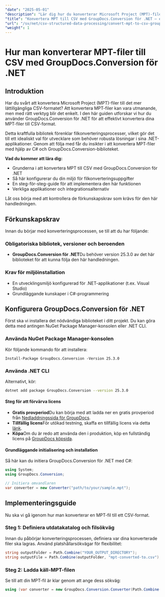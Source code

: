 ```yaml
---
"date": "2025-05-01"
"description": "Lär dig hur du konverterar Microsoft Project (MPT)-filer till CSV med GroupDocs.Conversion för .NET. Den här guiden ger en detaljerad steg-för-steg-process för sömlös filkonvertering."
"title": "Konvertera MPT till CSV med GroupDocs.Conversion för .NET – en steg-för-steg-guide"
"url": "/sv/net/csv-structured-data-processing/convert-mpt-to-csv-groupdocs-dotnet/"
"weight": 1
---
```


# Hur man konverterar MPT-filer till CSV med GroupDocs.Conversion för .NET

## Introduktion

Har du svårt att konvertera Microsoft Project (MPT)-filer till det mer lättillgängliga CSV-formatet? Att konvertera MPT-filer kan vara utmanande, men med rätt verktyg blir det enkelt. I den här guiden utforskar vi hur du använder GroupDocs.Conversion för .NET för att effektivt konvertera dina MPT-filer till CSV-format.

Detta kraftfulla bibliotek förenklar filkonverteringsprocesser, vilket gör det till ett idealiskt val för utvecklare som behöver robusta lösningar i sina .NET-applikationer. Genom att följa med får du insikter i att konvertera MPT-filer med hjälp av C# och GroupDocs.Conversion-biblioteket.

**Vad du kommer att lära dig:**
- Grunderna i att konvertera MPT till CSV med GroupDocs.Conversion för .NET
- Så här konfigurerar du din miljö för filkonverteringsuppgifter
- En steg-för-steg-guide för att implementera den här funktionen
- Verkliga applikationer och integrationsalternativ

Låt oss börja med att kontrollera de förkunskapskrav som krävs för den här handledningen.

## Förkunskapskrav

Innan du börjar med konverteringsprocessen, se till att du har följande:

### Obligatoriska bibliotek, versioner och beroenden
- **GroupDocs.Conversion för .NET**Du behöver version 25.3.0 av det här biblioteket för att kunna följa den här handledningen.
  

### Krav för miljöinstallation
- En utvecklingsmiljö konfigurerad för .NET-applikationer (t.ex. Visual Studio)
- Grundläggande kunskaper i C#-programmering

## Konfigurera GroupDocs.Conversion för .NET

Först ska vi installera det nödvändiga biblioteket i ditt projekt. Du kan göra detta med antingen NuGet Package Manager-konsolen eller .NET CLI.

### Använda NuGet Package Manager-konsolen
Kör följande kommando för att installera:
```shell
Install-Package GroupDocs.Conversion -Version 25.3.0
```

### Använda .NET CLI
Alternativt, kör:
```bash
dotnet add package GroupDocs.Conversion --version 25.3.0
```

#### Steg för att förvärva licens
- **Gratis provperiod**Du kan börja med att ladda ner en gratis provperiod från [Nedladdningssida för GroupDocs](https://releases.groupdocs.com/conversion/net/).
- **Tillfällig licens**För utökad testning, skaffa en tillfällig licens via detta [länk](https://purchase.groupdocs.com/temporary-license/).
- **Köpa**Om du är redo att använda den i produktion, köp en fullständig licens på [GroupDocs köpsida](https://purchase.groupdocs.com/buy).

#### Grundläggande initialisering och installation
Så här kan du initiera GroupDocs.Conversion för .NET med C#:
```csharp
using System;
using GroupDocs.Conversion;

// Initiera omvandlaren
var converter = new Converter("path/to/your/sample.mpt");
```

## Implementeringsguide

Nu ska vi gå igenom hur man konverterar en MPT-fil till ett CSV-format.

### Steg 1: Definiera utdatakatalog och filsökväg

Innan du påbörjar konverteringsprocessen, definiera var dina konverterade filer ska lagras. Använd platshållarsökvägar för flexibilitet:
```csharp
string outputFolder = Path.Combine("YOUR_OUTPUT_DIRECTORY");
string outputFile = Path.Combine(outputFolder, "mpt-converted-to.csv");
```

### Steg 2: Ladda käll-MPT-filen

Se till att din MPT-fil är klar genom att ange dess sökväg:
```csharp
using (var converter = new GroupDocs.Conversion.Converter(Path.Combine("YOUR_DOCUMENT_DIRECTORY\